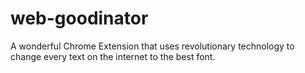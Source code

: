 # web-goodinator
A wonderful Chrome Extension that uses revolutionary technology to change every text on the internet to the best font.
